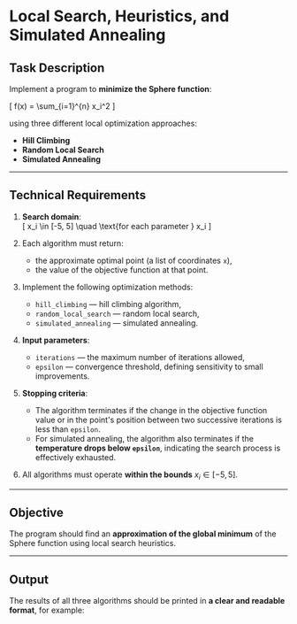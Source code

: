 # Local Search, Heuristics, and Simulated Annealing

## Task Description

Implement a program to **minimize the Sphere function**:

\[
f(x) = \sum_{i=1}^{n} x_i^2
\]

using three different local optimization approaches:

- **Hill Climbing**
- **Random Local Search**
- **Simulated Annealing**

---

## Technical Requirements

1. **Search domain**:  
   \[
   x_i \in [-5, 5] \quad \text{for each parameter } x_i
   \]

2. Each algorithm must return:
   - the approximate optimal point (a list of coordinates `x`),
   - the value of the objective function at that point.

3. Implement the following optimization methods:
   - `hill_climbing` — hill climbing algorithm,
   - `random_local_search` — random local search,
   - `simulated_annealing` — simulated annealing.

4. **Input parameters**:
   - `iterations` — the maximum number of iterations allowed,
   - `epsilon` — convergence threshold, defining sensitivity to small improvements.

5. **Stopping criteria**:
   - The algorithm terminates if the change in the objective function value or in the point's position between two successive iterations is less than `epsilon`.
   - For simulated annealing, the algorithm also terminates if the **temperature drops below `epsilon`**, indicating the search process is effectively exhausted.

6. All algorithms must operate **within the bounds** $x_i \in [-5, 5]$.

---

## Objective

The program should find an **approximation of the global minimum** of the Sphere function using local search heuristics.

---

## Output

The results of all three algorithms should be printed in **a clear and readable format**, for example:

